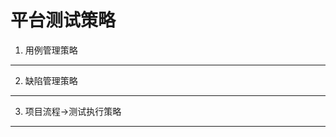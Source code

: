 平台测试策略
===============================================================================================

1.	用例管理策略
-----------------------------------------------------------------------------------------------

2.	缺陷管理策略
-----------------------------------------------------------------------------------------------


3.	项目流程->测试执行策略
-----------------------------------------------------------------------------------------------

